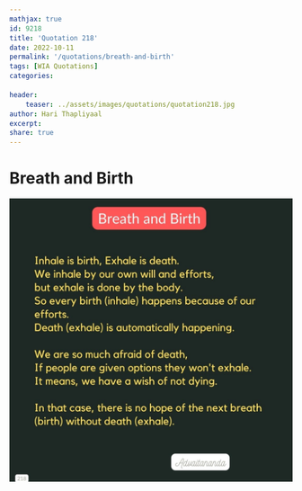 ```yaml
---
mathjax: true
id: 9218
title: 'Quotation 218'
date: 2022-10-11
permalink: '/quotations/breath-and-birth'
tags: [WIA Quotations] 
categories: 

header:
    teaser: ../assets/images/quotations/quotation218.jpg
author: Hari Thapliyaal 
excerpt:
share: true 
---
```


# Breath and Birth

![Breath and Birth](../assets/images/quotations/quotation218.jpg)

